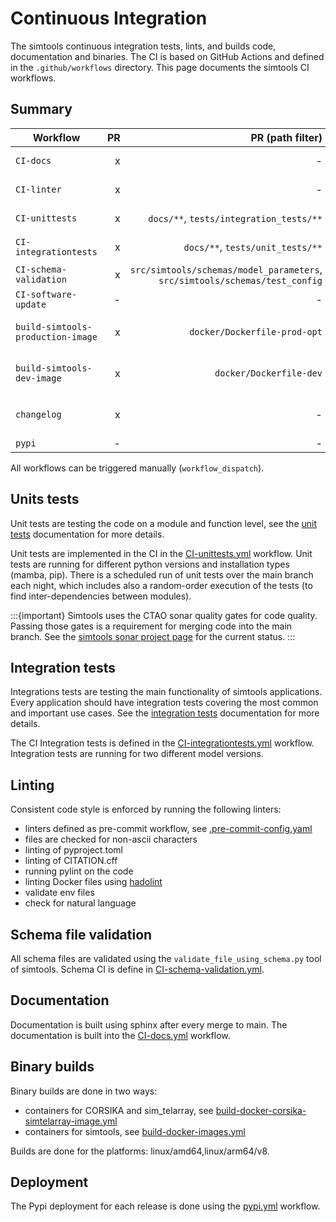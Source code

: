 # Continuous Integration

The simtools continuous integration tests, lints, and builds code, documentation and binaries. The CI is based on GitHub Actions and defined in the `.github/workflows` directory. This page documents the simtools CI workflows.

## Summary

| Workflow | PR | PR (path filter) | PR (types) | release | schedule |
|---|---:|---:|---:|---:|---:|
| `CI-docs` | x | - | opened, ready_for_review | x | - |
| `CI-linter` | x | - | opened, synchronize | - | nightly |
| `CI-unittests` | x | `docs/**`, `tests/integration_tests/**` |  opened, synchronize | x | nightly |
| `CI-integrationtests` | x |  `docs/**`, `tests/unit_tests/**` | opened, synchronize | x | nightly |
| `CI-schema-validation` | x | `src/simtools/schemas/model_parameters`, `src/simtools/schemas/test_config` | - | - | - |
| `CI-software-update` | - | - | - | - | monthly |
| `build-simtools-production-image` | x | `docker/Dockerfile-prod-opt` | - | x | weekly (no deploy) |
| `build-simtools-dev-image` | x | `docker/Dockerfile-dev` | - | x | weekly (no deploy) |
| `changelog` | x | - | opened, labeled, unlabeled, ready_for_review | - | - |
| `pypi` | - | - | - | x | - |

All workflows can be triggered manually (`workflow_dispatch`).

## Units tests

Unit tests are testing the code on a module and function level, see the [unit tests](testing.md#unit-tests) documentation for more details.

Unit tests are implemented in the CI in the [CI-unittests.yml](.github/workflows/CI-unittests.yml) workflow.
Unit tests are running for different python versions and installation types (mamba, pip).
There is a scheduled run of unit tests over the main branch each night, which includes also a random-order execution of the tests (to find inter-dependencies between modules).

:::{important}
Simtools uses the CTAO sonar quality gates for code quality. Passing those gates is a requirement for merging code into the main branch.
See the [simtools sonar project page](https://sonar-ctao.zeuthen.desy.de/dashboard?id=gammasim_simtools_0d23837b-8b2d-4e54-9a98-2f1bde681f14) for the current status.
:::

## Integration tests

Integrations tests are testing the main functionality of simtools applications. Every application should have
integration tests covering the most common and important use cases. See the [integration tests](testing.md#integration-tests) documentation for more details.

The CI Integration tests is defined in the [CI-integrationtests.yml](.github/workflows/CI-integrationtests.yml) workflow.  Integration tests are running for two different model versions.

## Linting

Consistent code style is enforced by running the following linters:

- linters defined as pre-commit workflow, see [.pre-commit-config.yaml](../.pre-commit-config.yaml)
- files are checked for non-ascii characters
- linting of pyproject.toml
- linting of CITATION.cff
- running pylint on the code
- linting Docker files using [hadolint](https://github.com/hadolint/hadolint)
- validate env files
- check for natural language

## Schema file validation

All schema files are validated using the `validate_file_using_schema.py` tool of simtools.
Schema CI is define in [CI-schema-validation.yml](.github/workflows/CI-schema-validation.yml).

## Documentation

Documentation is built using sphinx after every merge to main.
The documentation is built into the [CI-docs.yml](.github/workflows/CI-docs.yml) workflow.

## Binary builds

Binary builds are done in two ways:

- containers for CORSIKA and sim_telarray, see [build-docker-corsika-simtelarray-image.yml](.github/workflows/build-docker-corsika-simtelarray-image.yml)
- containers for simtools, see [build-docker-images.yml](.github/workflows/build-docker-images.yml)

Builds are done for the platforms: linux/amd64,linux/arm64/v8.

## Deployment

The Pypi deployment for each release is done using the [pypi.yml](.github/workflows/pypi.yml) workflow.
